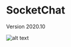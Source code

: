 # SocketChat
Version 2020.10

![alt text](https://github.com/AxmedStark/SocketChat/edit/main/image.png?raw=true)
